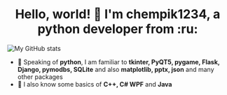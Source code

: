 <h1 align="center">Hello, world! 👋 I'm chempik1234, a python developer from :ru:</h1>

![My GitHub stats](https://github-readme-stats.vercel.app/api?username=chempik1234)

- :snake: Speaking of **python**, I am familiar to **tkinter, PyQT5, pygame, Flask, Django, pymodbs, SQLite** and also **matplotlib, pptx, json** and many other packages
- :nut_and_bolt: I also know some basics of **C++, C# WPF** and **Java**
